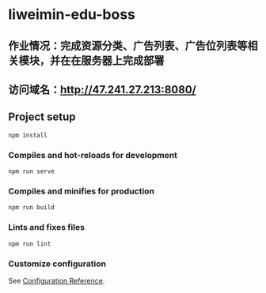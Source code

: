 # liweimin-edu-boss

## 作业情况：完成资源分类、广告列表、广告位列表等相关模块，并在在服务器上完成部署

## 访问域名：http://47.241.27.213:8080/

## Project setup
```
npm install
```

### Compiles and hot-reloads for development
```
npm run serve
```

### Compiles and minifies for production
```
npm run build
```

### Lints and fixes files
```
npm run lint
```

### Customize configuration
See [Configuration Reference](https://cli.vuejs.org/config/).
